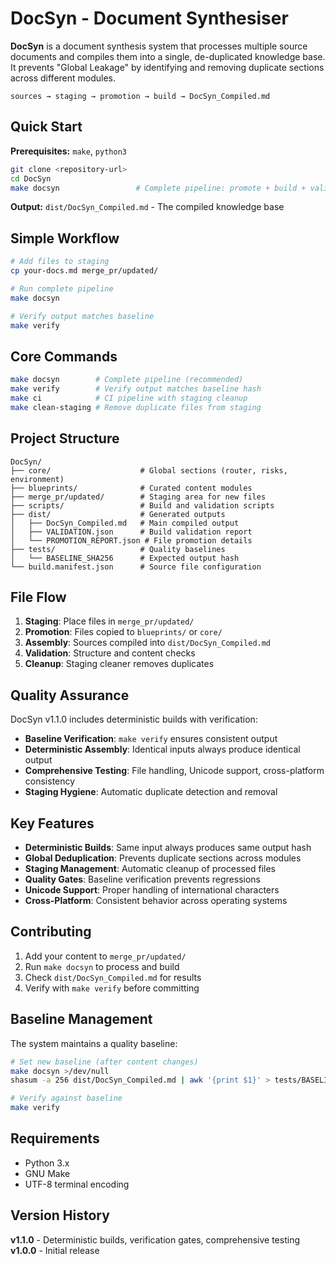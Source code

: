 # DocSyn - Document Synthesiser

**DocSyn** is a document synthesis system that processes multiple source documents and compiles them into a single, de-duplicated knowledge base. It prevents "Global Leakage" by identifying and removing duplicate sections across different modules.

```
sources → staging → promotion → build → DocSyn_Compiled.md
```

## Quick Start

**Prerequisites:** `make`, `python3`

```bash
git clone <repository-url>
cd DocSyn
make docsyn                 # Complete pipeline: promote + build + validate
```

**Output:** `dist/DocSyn_Compiled.md` - The compiled knowledge base

## Simple Workflow

```bash
# Add files to staging
cp your-docs.md merge_pr/updated/

# Run complete pipeline
make docsyn

# Verify output matches baseline
make verify
```

## Core Commands

```bash
make docsyn        # Complete pipeline (recommended)
make verify        # Verify output matches baseline hash
make ci            # CI pipeline with staging cleanup
make clean-staging # Remove duplicate files from staging
```

## Project Structure

```
DocSyn/
├── core/                    # Global sections (router, risks, environment)
├── blueprints/              # Curated content modules
├── merge_pr/updated/        # Staging area for new files
├── scripts/                 # Build and validation scripts
├── dist/                    # Generated outputs
│   ├── DocSyn_Compiled.md   # Main compiled output
│   ├── VALIDATION.json      # Build validation report
│   └── PROMOTION_REPORT.json # File promotion details
├── tests/                   # Quality baselines
│   └── BASELINE_SHA256      # Expected output hash
└── build.manifest.json      # Source file configuration
```

## File Flow

1. **Staging**: Place files in `merge_pr/updated/`
2. **Promotion**: Files copied to `blueprints/` or `core/`
3. **Assembly**: Sources compiled into `dist/DocSyn_Compiled.md`
4. **Validation**: Structure and content checks
5. **Cleanup**: Staging cleaner removes duplicates

## Quality Assurance

DocSyn v1.1.0 includes deterministic builds with verification:

- **Baseline Verification**: `make verify` ensures consistent output
- **Deterministic Assembly**: Identical inputs always produce identical output
- **Comprehensive Testing**: File handling, Unicode support, cross-platform consistency
- **Staging Hygiene**: Automatic duplicate detection and removal

## Key Features

- **Deterministic Builds**: Same input always produces same output hash
- **Global Deduplication**: Prevents duplicate sections across modules
- **Staging Management**: Automatic cleanup of processed files
- **Quality Gates**: Baseline verification prevents regressions
- **Unicode Support**: Proper handling of international characters
- **Cross-Platform**: Consistent behavior across operating systems

## Contributing

1. Add your content to `merge_pr/updated/`
2. Run `make docsyn` to process and build
3. Check `dist/DocSyn_Compiled.md` for results
4. Verify with `make verify` before committing

## Baseline Management

The system maintains a quality baseline:

```bash
# Set new baseline (after content changes)
make docsyn >/dev/null
shasum -a 256 dist/DocSyn_Compiled.md | awk '{print $1}' > tests/BASELINE_SHA256

# Verify against baseline
make verify
```

## Requirements

- Python 3.x
- GNU Make
- UTF-8 terminal encoding

## Version History

**v1.1.0** - Deterministic builds, verification gates, comprehensive testing
**v1.0.0** - Initial release
